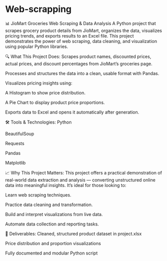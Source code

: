 # Web-scrapping

📊 JioMart Groceries Web Scraping & Data Analysis
A Python project that scrapes grocery product details from JioMart, organizes the data, visualizes pricing trends, and exports results to an Excel file.
This project demonstrates the power of web scraping, data cleaning, and visualization using popular Python libraries.

🔍 What This Project Does:
Scrapes product names, discounted prices, actual prices, and discount percentages from JioMart’s groceries page.

Processes and structures the data into a clean, usable format with Pandas.

Visualizes pricing insights using:

A Histogram to show price distribution.

A Pie Chart to display product price proportions.

Exports data to Excel and opens it automatically after generation.

🛠️ Tools & Technologies:
Python

BeautifulSoup

Requests

Pandas

Matplotlib

📈 Why This Project Matters:
This project offers a practical demonstration of real-world data extraction and analysis — converting unstructured online data into meaningful insights. It’s ideal for those looking to:

Learn web scraping techniques.

Practice data cleaning and transformation.

Build and interpret visualizations from live data.

Automate data collection and reporting tasks.

📁 Deliverables:
Cleaned, structured product dataset in project.xlsx

Price distribution and proportion visualizations

Fully documented and modular Python script







